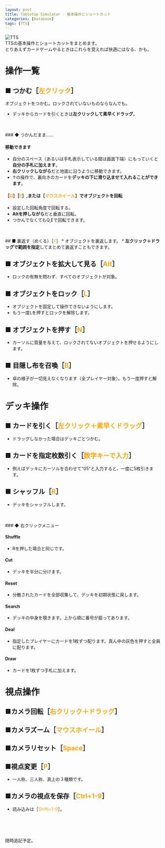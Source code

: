 ```yaml
---
layout: post
title: Tabletop Simulator - 基本操作とショートカット
categories: [Database]
tags: [TTS]
---
```


![TTS](http://routehachi.github.io/Pictures/tts-1.jpg)  
TTSの基本操作とショートカットをまとめます。  
とりあえずカードゲームやるときはこれらを覚えれば快適にはなる、かも。

# 操作一覧

## ■ つかむ［<font color="Orange">左クリック</font>］　
オブジェクトをつかむ。ロックされていないものならなんでも。  
* デッキからカードを引くときは<b>左クリックして素早くドラッグ</b>。  

<br />
<br />
### ◆ つかんだまま……

#### 移動できます
* 自分のスペース（あるいは手札表示している間は画面下端）にもっていくと<b>自分の手札に加えます</b>。
* <b>右クリックしながら</b>だと地面に沿うように移動できます。
* ↑の操作で、裏向きのカードを<b>デッキの下に滑り込ませて入れることができます</b>。

#### ［<font color="Orange">Q</font>］［<font color="Orange">E</font>］,または［<font color="Orange">マウスホイール</font>］でオブジェクトを回転
* 設定した回転角度で回転する。
* <b>Altを押しながら</b>だと垂直に回転。
* つかんでなくてもQ,Eで回転できます。  

<br />
<br />
## ■ 裏返す（めくる）［<font color="Orange">F</font>］
* オブジェクトを裏返します。
* <b>左クリック＋ドラッグで範囲を指定</b>してまとめて裏返すこともできます。

## ■ オブジェクトを拡大して見る［<font color="Orange">Alt</font>］
* ロックの有無を問わず、すべてのオブジェクトが対象。

## ■ オブジェクトをロック［<font color="Orange">L</font>］
* オブジェクトを固定して操作できないようにします。
* もう一度Lを押すとロックを解除します。

## ■ オブジェクトを押す［<font color="Orange">N</font>］
* カーソルに質量を与えて、ロックされてないオブジェクトを押せるようにします。

## ■ 目隠し布を召喚［<font color="Orange">B</font>］
* 卓の様子が一切見えなくなります（全プレイヤー対象）。もう一度押すと解除。

# デッキ操作

## ■ カードを引く［<font color="Orange">左クリック＋素早くドラッグ</font>］
* ドラッグしなかった場合はデッキごとつかむ。

## ■ カードを指定枚数引く［<font color="Orange">数字キーで入力</font>］
* 例えばデッキにカーソルを合わせて"05"と入力すると、一度に5枚引きます。

## ■ シャッフル［<font color="Orange">R</font>］
* デッキをシャッフルします。  

<br />
<br />
### ◆ 右クリックメニュー  

#### Shuffle
* Rを押した場合と同じです。

#### Cut
* デッキを半分に分けます。

#### Reset
* 分散されたカードを全部収集して、デッキを初期状態に戻します。

#### Search
* デッキの中身を覗きます。上から順に番号が振ってあります。

#### Deal
* 指定したプレイヤーにカードを1枚ずつ配ります。真ん中の灰色を押すと全員に配ります。

#### Draw
* カードを1枚ずつ手札に加えます。  

# 視点操作

## ■カメラ回転［<font color="Orange">右クリック＋ドラッグ</font>］

## ■カメラズーム［<font color="Orange">マウスホイール</font>］

## ■カメラリセット［<font color="Orange">Space</font>］

## ■視点変更［<font color="Orange">P</font>］
* 一人称、三人称、真上の３種類です。

## ■カメラの視点を保存［<font color="Orange">Ctrl+1-9</font>］
* 読み込みは［<font color="Orange">Shiftl+1-9</font>］。

<br />
<br />
<br />
<br />
随時追記予定。